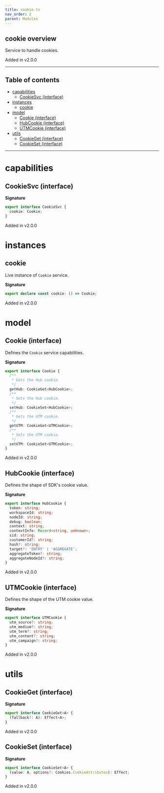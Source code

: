 ```yaml
---
title: cookie.ts
nav_order: 2
parent: Modules
---
```


## cookie overview

Service to handle cookies.

Added in v2.0.0

---

<h2 class="text-delta">Table of contents</h2>

- [capabilities](#capabilities)
  - [CookieSvc (interface)](#cookiesvc-interface)
- [instances](#instances)
  - [cookie](#cookie)
- [model](#model)
  - [Cookie (interface)](#cookie-interface)
  - [HubCookie (interface)](#hubcookie-interface)
  - [UTMCookie (interface)](#utmcookie-interface)
- [utils](#utils)
  - [CookieGet (interface)](#cookieget-interface)
  - [CookieSet (interface)](#cookieset-interface)

---

# capabilities

## CookieSvc (interface)

**Signature**

```ts
export interface CookieSvc {
  cookie: Cookie;
}
```

Added in v2.0.0

# instances

## cookie

Live instance of `Cookie` service.

**Signature**

```ts
export declare const cookie: () => Cookie;
```

Added in v2.0.0

# model

## Cookie (interface)

Defines the `Cookie` service capabilities.

**Signature**

```ts
export interface Cookie {
  /**
   * Gets the Hub cookie.
   */
  getHub: CookieGet<HubCookie>;
  /**
   * Sets the Hub cookie.
   */
  setHub: CookieSet<HubCookie>;
  /**
   * Gets the UTM cookie.
   */
  getUTM: CookieGet<UTMCookie>;
  /**
   * Sets the UTM cookie.
   */
  setUTM: CookieSet<UTMCookie>;
}
```

Added in v2.0.0

## HubCookie (interface)

Defines the shape of SDK's cookie value.

**Signature**

```ts
export interface HubCookie {
  token: string;
  workspaceId: string;
  nodeId: string;
  debug: boolean;
  context: string;
  contextInfo: Record<string, unknown>;
  sid: string;
  customerId?: string;
  hash?: string;
  target?: 'ENTRY' | 'AGGREGATE';
  aggregateToken?: string;
  aggregateNodeId?: string;
}
```

Added in v2.0.0

## UTMCookie (interface)

Defines the shape of the UTM cookie value.

**Signature**

```ts
export interface UTMCookie {
  utm_source?: string;
  utm_medium?: string;
  utm_term?: string;
  utm_content?: string;
  utm_campaign?: string;
}
```

Added in v2.0.0

# utils

## CookieGet (interface)

**Signature**

```ts
export interface CookieGet<A> {
  (fallback?: A): Effect<A>;
}
```

Added in v2.0.0

## CookieSet (interface)

**Signature**

```ts
export interface CookieSet<A> {
  (value: A, options?: Cookies.CookieAttributes): Effect;
}
```

Added in v2.0.0
